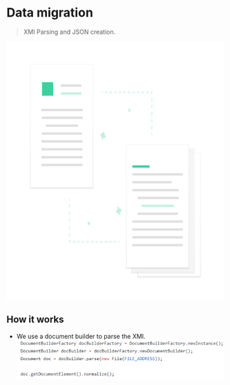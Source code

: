 # Data migration
> XMI Parsing and JSON creation.

<p align="center">
  <img src="../source/undraw_transfer_files_6tns.png" alt="UsageImage" width="700" height="600"/>
</p>

## How it works
- We use a document builder to parse the XMI.  
![XMIParsing](../source/xmireading01.png)
